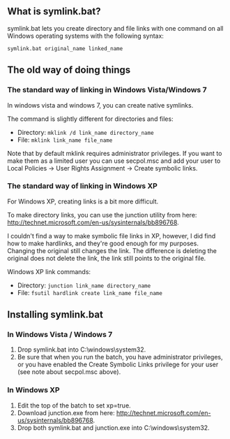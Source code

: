 ## What is symlink.bat? ##
symlink.bat lets you create directory and file links with one command on all Windows operating systems with the following syntax:

`symlink.bat original_name linked_name`

## The old way of doing things ##
### The standard way of linking in Windows Vista/Windows 7 ###
In windows vista and windows 7, you can create native symlinks.

The command is slightly different for directories and files:

  *  Directory: `mklink /d link_name directory_name`
  *  File: `mklink link_name file_name`

Note that by default mklink requires administrator privileges. If you want to make them as a limited user you can use secpol.msc and add your user to Local Policies -> User Rights Assignment -> Create symbolic links.

### The standard way of linking in Windows XP ###
For Windows XP, creating links is a bit more difficult.

To make directory links, you can use the junction utility from here: http://technet.microsoft.com/en-us/sysinternals/bb896768.

I couldn't find a way to make symbolic file links in XP, however, I did find how to make hardlinks, and they're good enough for my purposes.
Changing the original still changes the link. The difference is deleting the original does not delete the link, the link still points to the original file.

Windows XP link commands:

  *  Directory: `junction link_name directory_name`
  *  File: `fsutil hardlink create link_name file_name`

## Installing symlink.bat ##
### In Windows Vista / Windows 7 ###
1. Drop symlink.bat into C:\windows\system32.
2. Be sure that when you run the batch, you have administrator privileges, or you have enabled the Create Symbolic Links privilege for your user (see note about secpol.msc above).

### In Windows XP ###
1. Edit the top of the batch to set xp=true.
2. Download junction.exe from here: http://technet.microsoft.com/en-us/sysinternals/bb896768.
3. Drop both symlink.bat and junction.exe into C:\windows\system32.

